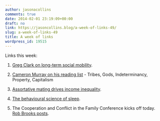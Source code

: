 ```yaml
---
author: jasonacollins
comments: true
date: 2014-02-01 23:19:09+00:00
draft: no
link: https://jasoncollins.blog/a-week-of-links-49/
slug: a-week-of-links-49
title: A week of links
wordpress_id: 19515
---
```


Links this week:






	
  1. [Greg Clark on long-term social mobility](http://www.washingtonpost.com/blogs/wonkblog/wp/2014/01/29/everyone-likes-the-idea-of-equal-opportunity-this-economist-thinks-its-a-fantasy/).

	
  2. [Cameron Murray on his reading list](http://ckmurray.blogspot.com.au/2014/01/tribes-gods-indeterminancy-property.html) - Tribes, Gods, Indeterminancy, Property, Capitalism

	
  3. [Assortative mating drives income inequality](http://marginalrevolution.com/marginalrevolution/2014/01/assortative-mating-and-income-inequality.html).

	
  4. [The behavioural science of sleep](http://www.nytimes.com/2014/02/02/business/get-some-sleep-and-wake-up-the-gdp.html).

	
  5. The Cooperation and Conflict in the Family Conference kicks off today. [Rob Brooks posts](http://theconversation.com/cooperation-and-conflict-in-sex-reproduction-and-family-life-22666).


